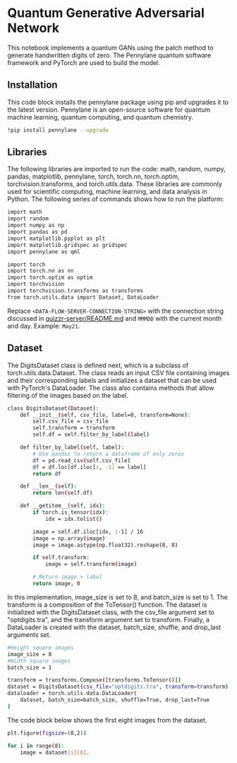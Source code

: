 # Quantum Generative Adversarial Network

This notebook implements a quantum GANs using the patch method to generate handwritten digits of zero. The Pennylane quantum software framework and PyTorch are used to build the model.

## Installation

This code block installs the pennylane package using pip and upgrades it to the latest version. Pennylane is an open-source software for quantum machine learning, quantum computing, and quantum chemistry.
```bash
!pip install pennylane --upgrade
```

## Libraries

The following libraries are imported to run the code: math, random, numpy, pandas, matplotlib, pennylane, torch, torch.nn, torch.optim, torchvision.transforms, and torch.utils.data. These libraries are commonly used for scientific computing, machine learning, and data analysis in Python.
The following series of commands shows how to run the platform:
```bash
import math
import random
import numpy as np
import pandas as pd
import matplotlib.pyplot as plt
import matplotlib.gridspec as gridspec
import pennylane as qml

import torch
import torch.nn as nn
import torch.optim as optim
import torchvision
import torchvision.transforms as transforms
from torch.utils.data import Dataset, DataLoader
```
Replace `<DATA-FLOW-SERVER-CONNECTION-STRING>` with the connection string discussed in [quizzr-server/README.md](quizzr-server/README.md) and `MMMDD` with the current month and day. Example: `May21`.

## Dataset

The DigitsDataset class is defined next, which is a subclass of torch.utils.data.Dataset. The class reads an input CSV file containing images and their corresponding labels and initializes a dataset that can be used with PyTorch's DataLoader. The class also contains methods that allow filtering of the images based on the label.
```bash
class DigitsDataset(Dataset):
    def __init__(self, csv_file, label=0, transform=None):
        self.csv_file = csv_file
        self.transform = transform
        self.df = self.filter_by_label(label)

    def filter_by_label(self, label):
        # Use pandas to return a dataframe of only zeros
        df = pd.read_csv(self.csv_file)
        df = df.loc[df.iloc[:, -1] == label]
        return df

    def __len__(self):
        return len(self.df)

    def __getitem__(self, idx):
        if torch.is_tensor(idx):
            idx = idx.tolist()

        image = self.df.iloc[idx, :-1] / 16
        image = np.array(image)
        image = image.astype(np.float32).reshape(8, 8)

        if self.transform:
            image = self.transform(image)

        # Return image + label
        return image, 0
```
In this implementation, image_size is set to 8, and batch_size is set to 1. The transform is a composition of the ToTensor() function. The dataset is initialized with the DigitsDataset class, with the csv_file argument set to "optdigits.tra", and the transform argument set to transform. Finally, a DataLoader is created with the dataset, batch_size, shuffle, and drop_last arguments set.
```bash
#Height square images
image_size = 8  
#Width square images
batch_size = 1

transform = transforms.Compose([transforms.ToTensor()])
dataset = DigitsDataset(csv_file="optdigits.tra", transform=transform)
dataloader = torch.utils.data.DataLoader(
    dataset, batch_size=batch_size, shuffle=True, drop_last=True
)
```
The code block below shows the first eight images from the dataset.
```bash
plt.figure(figsize=(8,2))

for i in range(8):
    image = dataset[i][0].
```